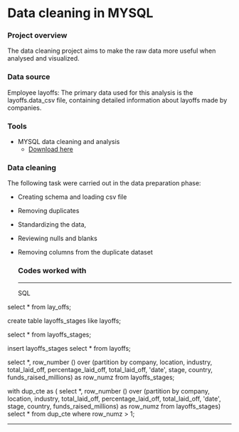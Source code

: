 # Data cleaning in MYSQL

### Project overview

The data cleaning project aims to make the raw data more useful when analysed and visualized. 


### Data source 

Employee layoffs: The primary data used for this analysis is the layoffs.data_csv file, containing detailed information about layoffs made by companies. 

### Tools

- MYSQL data cleaning and analysis
    - [Download here](https://MYSQL.com)


### Data cleaning
The following task were carried out in the data preparation phase:
- Creating schema and loading csv file
- Removing duplicates
- Standardizing the data,
- Reviewing nulls and blanks
- Removing columns from the duplicate dataset

  ### Codes worked with
  ---
    SQL
  
select * from lay_offs;

create table layoffs_stages
like layoffs;

select * from layoffs_stages;

insert layoffs_stages
select * 
from layoffs;

select *,
row_number () over (partition by company, location, industry, total_laid_off, 
percentage_laid_off, total_laid_off, 'date', stage, country, funds_raised_millions) as row_numz
from  layoffs_stages;

with dup_cte as (
select *,
row_number () over (partition by company, location, industry, total_laid_off, 
percentage_laid_off, total_laid_off, 'date', stage, country, funds_raised_millions) as row_numz
from  layoffs_stages)
select * from dup_cte
where row_numz > 1; 

---
